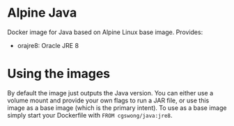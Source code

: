 # Alpine Java
Docker image for Java based on Alpine Linux base image. Provides:

- orajre8: Oracle JRE 8

# Using the images
By default the image just outputs the Java version. You can either use a volume mount and provide your own flags to run a JAR file, or use this image as a base image (which is the primary intent). To use as a base image simply start your Dockerfile with `FROM cgswong/java:jre8`.
